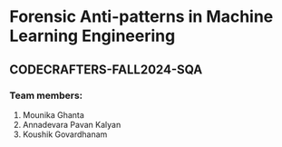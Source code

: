 # Forensic Anti-patterns in Machine Learning Engineering 

## CODECRAFTERS-FALL2024-SQA 

### Team members:
1. Mounika Ghanta
2. Annadevara Pavan Kalyan
3. Koushik Govardhanam
